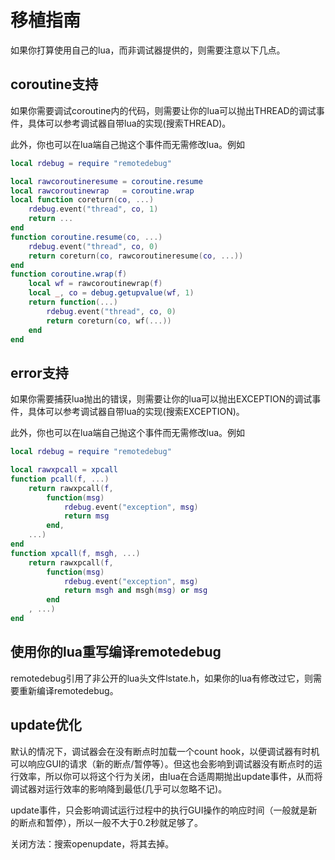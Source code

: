 # 移植指南

如果你打算使用自己的lua，而非调试器提供的，则需要注意以下几点。

## coroutine支持

如果你需要调试coroutine内的代码，则需要让你的lua可以抛出THREAD的调试事件，具体可以参考调试器自带lua的实现(搜索THREAD)。

此外，你也可以在lua端自己抛这个事件而无需修改lua。例如
``` lua
local rdebug = require "remotedebug"

local rawcoroutineresume = coroutine.resume
local rawcoroutinewrap   = coroutine.wrap
local function coreturn(co, ...)
    rdebug.event("thread", co, 1)
    return ...
end
function coroutine.resume(co, ...)
    rdebug.event("thread", co, 0)
    return coreturn(co, rawcoroutineresume(co, ...))
end
function coroutine.wrap(f)
    local wf = rawcoroutinewrap(f)
    local _, co = debug.getupvalue(wf, 1)
    return function(...)
        rdebug.event("thread", co, 0)
        return coreturn(co, wf(...))
    end
end
```

## error支持

如果你需要捕获lua抛出的错误，则需要让你的lua可以抛出EXCEPTION的调试事件，具体可以参考调试器自带lua的实现(搜索EXCEPTION)。

此外，你也可以在lua端自己抛这个事件而无需修改lua。例如
``` lua
local rdebug = require "remotedebug"

local rawxpcall = xpcall
function pcall(f, ...)
    return rawxpcall(f,
        function(msg)
            rdebug.event("exception", msg)
            return msg
        end,
    ...)
end
function xpcall(f, msgh, ...)
    return rawxpcall(f,
        function(msg)
            rdebug.event("exception", msg)
            return msgh and msgh(msg) or msg
        end
    , ...)
end
```

## 使用你的lua重写编译remotedebug

remotedebug引用了非公开的lua头文件lstate.h，如果你的lua有修改过它，则需要重新编译remotedebug。


## update优化

默认的情况下，调试器会在没有断点时加载一个count hook，以便调试器有时机可以响应GUI的请求（新的断点/暂停等）。但这也会影响到调试器没有断点时的运行效率，所以你可以将这个行为关闭，由lua在合适周期抛出update事件，从而将调试器对运行效率的影响降到最低(几乎可以忽略不记)。

update事件，只会影响调试运行过程中的执行GUI操作的响应时间（一般就是新的断点和暂停），所以一般不大于0.2秒就足够了。

关闭方法：搜索openupdate，将其去掉。
